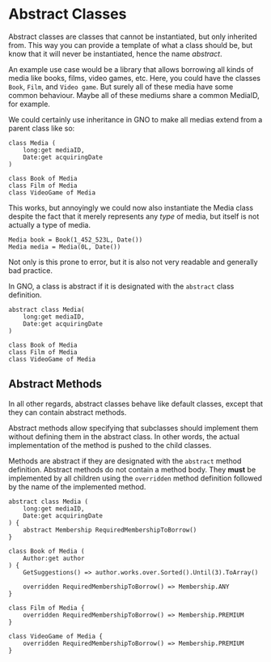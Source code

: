 # Abstract Classes

Abstract classes are classes that cannot be instantiated, but only inherited from.
This way you can provide a template of what a class should be, but know that it will never be
instantiated, hence the name _abstract_.

An example use case would be a library that allows borrowing all kinds of media like books,
films, video games, etc.
Here, you could have the classes `Book`, `Film`, and `Video game`. But surely all of these media
have some common behaviour. Maybe all of these mediums share a common MediaID, for example.

We could certainly use inheritance in GNO to make all medias extend from a parent class like so:

```gno
class Media (
    long:get mediaID,
    Date:get acquiringDate
)

class Book of Media
class Film of Media
class VideoGame of Media
```

This works, but annoyingly we could now also instantiate the Media class despite the fact that it
merely represents any _type_ of media, but itself is not actually a type of media.

```gno
Media book = Book(1_452_523L, Date())
Media media = Media(0L, Date())
```

Not only is this prone to error, but it is also not very readable and generally bad practice.

In GNO, a class is abstract if it is designated with the `abstract` class definition.

```gno
abstract class Media(
    long:get mediaID,
    Date:get acquiringDate
)

class Book of Media
class Film of Media
class VideoGame of Media
```

## Abstract Methods

In all other regards, abstract classes behave like default classes, except that they can contain
abstract methods.

Abstract methods allow specifying that subclasses should implement them without defining
them in the abstract class. In other words, the actual implementation of the method is pushed to the
child classes.

Methods are abstract if they are designated with the `abstract` method definition.
Abstract methods do not contain a method body.
They **must** be implemented by all children using the `overridden` method definition followed
by the name of the implemented method.

```gno
abstract class Media (
    long:get mediaID,
    Date:get acquiringDate
) {
    abstract Membership RequiredMembershipToBorrow()
}

class Book of Media (
    Author:get author
) {
    GetSuggestions() => author.works.over.Sorted().Until(3).ToArray()

    overridden RequiredMembershipToBorrow() => Membership.ANY
}

class Film of Media {
    overridden RequiredMembershipToBorrow() => Membership.PREMIUM
}

class VideoGame of Media {
    overridden RequiredMembershipToBorrow() => Membership.PREMIUM
}
```
